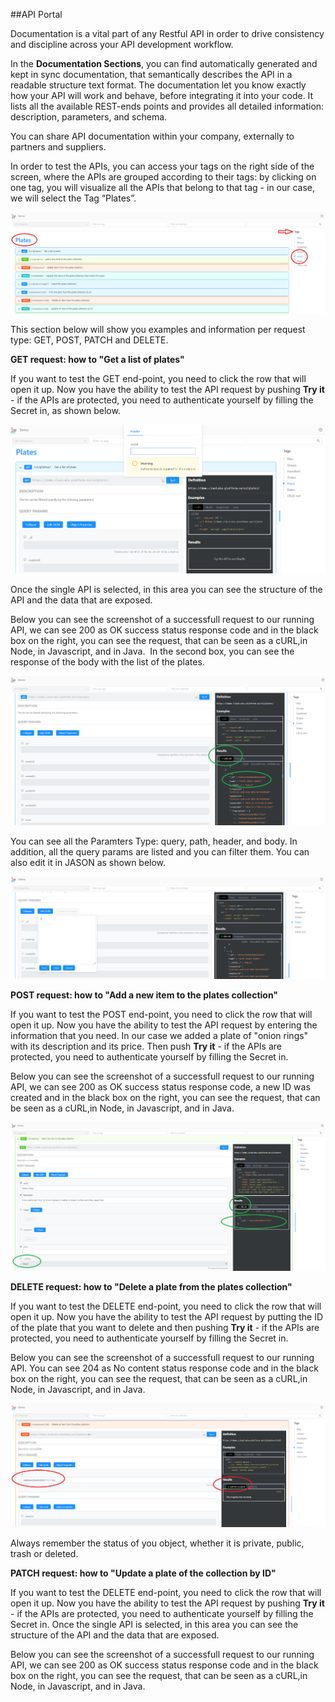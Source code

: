 ##API Portal

Documentation is a vital part of any Restful API in order to drive consistency and discipline across your API development workflow. 

In the **Documentation Sections**, you can find automatically generated and kept in sync documentation, that semantically describes the API in a readable structure text format. 
The documentation let you know exactly how your API will work and behave, before integrating it into your code. It lists all the available REST-ends points and provides all detailed information: description, parameters, and schema.  

You can share API documentation within your company, externally to partners and suppliers. 

In order to test the APIs, you can access your tags on the right side of the screen, where the APIs are grouped according to their tags: by clicking on one tag, you will visualize all the APIs that belong to that tag - in our case, we will select the Tag “Plates”.  

![](img/listPlates.png)

This section below will show you examples and information per request type: GET, POST, PATCH and DELETE.

**GET request: how to "Get a list of plates"**

If you want to test the GET end-point, you need to click the row that will open it up. Now you have the ability to test the API request by pushing **Try it** - if the APIs are protected, you need to authenticate yourself by filling the Secret in, as shown below.

![](img/secret.png)

Once the single API is selected, in this area you can see the structure of the API and the data that are exposed. 

Below you can see the screenshot of a successfull request to our running API, we can see 200 as OK success status response code and in the black box on the right, you can see the request, that can be seen as a cURL,in Node, in Javascript, and in Java. 
In the second box, you can see the response of the body with the list of the plates. 

![](img/esempio-get.png)

You can see all the Paramters Type: query, path, header, and body. In addition, all the query params are listed and you can filter them. You can also edit it in JASON as shown below. 

![](img/editJASON.png)

**POST request: how to "Add a new item to the plates collection"**

If you want to test the POST end-point, you need to click the row that will open it up. Now you have the ability to test the API request by entering the information that you need. 
In our case we added a plate of "onion rings" with its description and its price. 
Then push **Try it** - if the APIs are protected, you need to authenticate yourself by filling the Secret in.

Below you can see the screenshot of a successfull request to our running API, we can see 200 as OK success status response code, a new ID was created and in the black box on the right, you can see the request, that can be seen as a cURL,in Node, in Javascript, and in Java. 


![](img/PostOnion.png)


**DELETE request: how to "Delete a plate from the plates collection"**

If you want to test the DELETE end-point, you need to click the row that will open it up. Now you have the ability to test the API request by putting the ID of the plate that you want to delete and then pushing **Try it** - if the APIs are protected, you need to authenticate yourself by filling the Secret in.

Below you can see the screenshot of a successfull request to our running API. You can see 204 as No content status response code and in the black box on the right, you can see the request, that can be seen as a cURL,in Node, in Javascript, and in Java. 

![](img/deleteOnion.png)

Always remember the status of you object, whether it is private, public, trash or deleted. 

**PATCH request: how to "Update a plate of the collection by ID"**

If you want to test the DELETE end-point, you need to click the row that will open it up. Now you have the ability to test the API request by pushing **Try it** - if the APIs are protected, you need to authenticate yourself by filling the Secret in.
Once the single API is selected, in this area you can see the structure of the API and the data that are exposed.

Below you can see the screenshot of a successfull request to our running API, we can see 200 as OK success status response code and in the black box on the right, you can see the request, that can be seen as a cURL,in Node, in Javascript, and in Java. 



 
